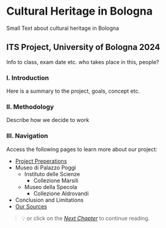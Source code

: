 # Cultural Heritage in Bologna
Small Text about cultural heritage in Bologna

## ITS Project, University of Bologna 2024
Info to class, exam date etc. who takes place in this, people?

### I. Introduction
Here is a summary to the project, goals, concept etc.

### II. Methodology
Describe how we decide to work

### III. Navigation
Access the following pages to learn more about our project:

- [Project Preperations](Project-Prep.md)
- Museo di Palazzo Poggi
  - Instituto delle Scienze
    - Collezione Marsili
  - Museo della Specola
    - Collezione Aldrovandi
- Conclusion and Limitations
- [Our Sources](Sources.md)

> 💡 or click on the [*Next Chapter*](Project-Prep.md) to continue reading.
